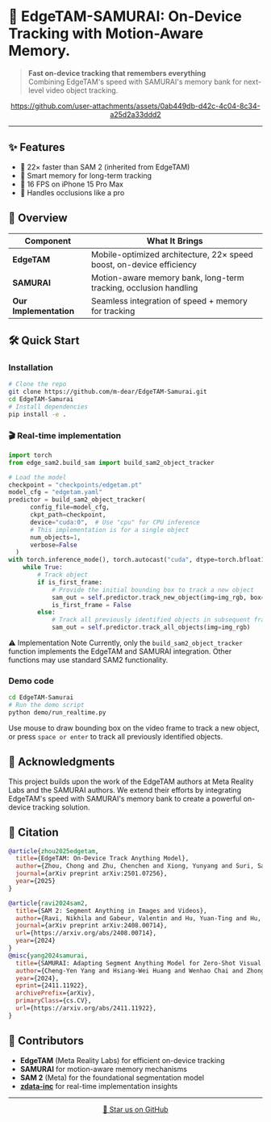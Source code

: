 # 🚀 EdgeTAM-SAMURAI: On-Device Tracking with Motion-Aware Memory.


> **Fast on-device tracking that remembers everything**  
> Combining EdgeTAM's speed with SAMURAI's memory bank for next-level video object tracking. 

<div align="center">

https://github.com/user-attachments/assets/0ab449db-d42c-4c04-8c34-a25d2a33ddd2

</div>

---

## ✨ Features

- 🚀 22× faster than SAM 2 (inherited from EdgeTAM)
- 🧠 Smart memory for long-term tracking
- 📱 16 FPS on iPhone 15 Pro Max
- 🎯 Handles occlusions like a pro

## 📖 Overview
| Component | What It Brings |
|-----------|---------------|
| **EdgeTAM** | Mobile-optimized architecture, 22× speed boost, on-device efficiency |
| **SAMURAI** | Motion-aware memory bank, long-term tracking, occlusion handling |
| **Our Implementation** | Seamless integration of speed + memory for tracking |



## 🛠️ Quick Start

### Installation

```bash
# Clone the repo
git clone https://github.com/m-dear/EdgeTAM-Samurai.git
cd EdgeTAM-Samurai
# Install dependencies
pip install -e .
```

### 🎬 Real-time implementation

```python
import torch
from edge_sam2.build_sam import build_sam2_object_tracker

# Load the model
checkpoint = "checkpoints/edgetam.pt"
model_cfg = "edgetam.yaml"
predictor = build_sam2_object_tracker(
      config_file=model_cfg,
      ckpt_path=checkpoint,
      device="cuda:0",  # Use "cpu" for CPU inference
      # This implementation is for a single object
      num_objects=1, 
      verbose=False
  )
with torch.inference_mode(), torch.autocast("cuda", dtype=torch.bfloat16):
    while True:        
        # Track object
        if is_first_frame:
            # Provide the initial bounding box to track a new object
            sam_out = self.predictor.track_new_object(img=img_rgb, box=bbox)
            is_first_frame = False
        else:
            # Track all previously identified objects in subsequent frames
            sam_out = self.predictor.track_all_objects(img=img_rgb)
```
⚠️ Implementation Note
Currently, only the `build_sam2_object_tracker` function implements the EdgeTAM and SAMURAI integration. Other functions may use standard SAM2 functionality.

### Demo code
```bash
cd EdgeTAM-Samurai
# Run the demo script
python demo/run_realtime.py
```
Use mouse to draw bounding box on the video frame to track a new object, or press `space or enter` to track all previously identified objects.


## 🙏 Acknowledgments
This project builds upon the work of the EdgeTAM authors at Meta Reality Labs and the SAMURAI authors. We extend their efforts by integrating EdgeTAM's speed with SAMURAI's memory bank to create a powerful on-device tracking solution.


## 📄 Citation
```bibtex
@article{zhou2025edgetam,
  title={EdgeTAM: On-Device Track Anything Model},
  author={Zhou, Chong and Zhu, Chenchen and Xiong, Yunyang and Suri, Saksham and Xiao, Fanyi and Wu, Lemeng and Krishnamoorthi, Raghuraman and Dai, Bo and Loy, Chen Change and Chandra, Vikas and Soran, Bilge},
  journal={arXiv preprint arXiv:2501.07256},
  year={2025}
}

@article{ravi2024sam2,
  title={SAM 2: Segment Anything in Images and Videos},
  author={Ravi, Nikhila and Gabeur, Valentin and Hu, Yuan-Ting and Hu, Ronghang and Ryali, Chaitanya and Ma, Tengyu and Khedr, Haitham and R{\"a}dle, Roman and Rolland, Chloe and Gustafson, Laura and Mintun, Eric and Pan, Junting and Alwala, Kalyan Vasudev and Carion, Nicolas and Wu, Chao-Yuan and Girshick, Ross and Doll{\'a}r, Piotr and Feichtenhofer, Christoph},
  journal={arXiv preprint arXiv:2408.00714},
  url={https://arxiv.org/abs/2408.00714},
  year={2024}
}
@misc{yang2024samurai,
  title={SAMURAI: Adapting Segment Anything Model for Zero-Shot Visual Tracking with Motion-Aware Memory}, 
  author={Cheng-Yen Yang and Hsiang-Wei Huang and Wenhao Chai and Zhongyu Jiang and Jenq-Neng Hwang},
  year={2024},
  eprint={2411.11922},
  archivePrefix={arXiv},
  primaryClass={cs.CV},
  url={https://arxiv.org/abs/2411.11922}, 
}
```
## 🤝 Contributors
- **EdgeTAM** (Meta Reality Labs) for efficient on-device tracking
- **SAMURAI** for motion-aware memory mechanisms  
- **SAM 2** (Meta) for the foundational segmentation model
- **[zdata-inc](https://github.com/zdata-inc/sam2_realtime)** for real-time implementation insights

---

<div align="center">

[🌟 Star us on GitHub](https://github.com/m-dear/EdgeTAM-Samurai.git) 

</div>
